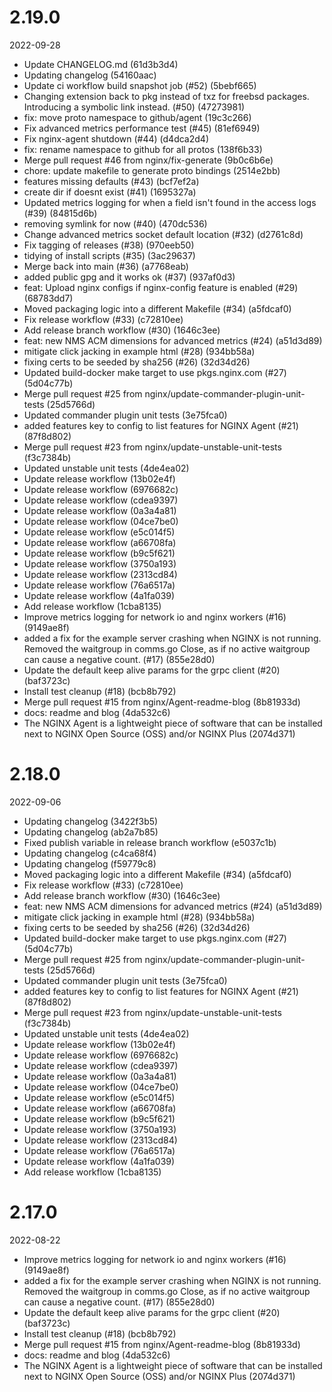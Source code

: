 
2.19.0
=============
2022-09-28

* Update CHANGELOG.md (61d3b3d4)
* Updating changelog (54160aac)
* Update ci workflow build snapshot job (#52) (5bebf665)
* Changing extension back to pkg instead of txz for freebsd packages. Introducing a symbolic link instead. (#50) (47273981)
* fix: move proto namespace to github/agent (19c3c266)
* Fix advanced metrics performance test (#45) (81ef6949)
* Fix nginx-agent shutdown (#44) (d4dca2d4)
* fix: rename namespace to github for all protos (138f6b33)
* Merge pull request #46 from nginx/fix-generate (9b0c6b6e)
* chore: update makefile to generate proto bindings (2514e2bb)
* features missing defaults (#43) (bcf7ef2a)
* create dir if doesnt exist (#41) (1695327a)
* Updated metrics logging for when a field isn't found in the access logs (#39) (84815d6b)
* removing symlink for now (#40) (470dc536)
* Change advanced metrics socket default location (#32) (d2761c8d)
* Fix tagging of releases (#38) (970eeb50)
* tidying of install scripts (#35) (3ac29637)
* Merge  back into main (#36) (a7768eab)
* added public gpg and it works ok (#37) (937af0d3)
* feat: Upload nginx configs if nginx-config feature is enabled (#29) (68783dd7)
* Moved packaging logic into a different Makefile (#34) (a5fdcaf0)
* Fix release workflow (#33) (c72810ee)
* Add release branch workflow (#30) (1646c3ee)
* feat: new NMS ACM dimensions for advanced metrics (#24) (a51d3d89)
* mitigate click jacking in example html (#28) (934bb58a)
* fixing certs to be seeded by sha256 (#26) (32d34d26)
* Updated build-docker make target to use pkgs.nginx.com (#27) (5d04c77b)
* Merge pull request #25 from nginx/update-commander-plugin-unit-tests (25d5766d)
* Updated commander plugin unit tests (3e75fca0)
* added features key to config to list features for NGINX Agent (#21) (87f8d802)
* Merge pull request #23 from nginx/update-unstable-unit-tests (f3c7384b)
* Updated unstable unit tests (4de4ea02)
* Update release workflow (13b02e4f)
* Update release workflow (6976682c)
* Update release workflow (cdea9397)
* Update release workflow (0a3a4a81)
* Update release workflow (04ce7be0)
* Update release workflow (e5c014f5)
* Update release workflow (a66708fa)
* Update release workflow (b9c5f621)
* Update release workflow (3750a193)
* Update release workflow (2313cd84)
* Update release workflow (76a6517a)
* Update release workflow (4a1fa039)
* Add release workflow (1cba8135)
* Improve metrics logging for network io and nginx workers (#16) (9149ae8f)
* added a fix for the example server crashing when NGINX is not running. Removed the waitgroup in comms.go Close, as if no active waitgroup can cause a negative count. (#17) (855e28d0)
* Update the default keep alive params for the grpc client (#20) (baf3723c)
* Install test cleanup (#18) (bcb8b792)
* Merge pull request #15 from nginx/Agent-readme-blog (8b81933d)
* docs: readme and blog (4da532c6)
* The NGINX Agent is a lightweight piece of software that can be installed next to NGINX Open Source (OSS) and/or NGINX Plus (2074d371)

2.18.0
=============
2022-09-06

* Updating changelog (3422f3b5)
* Updating changelog (ab2a7b85)
* Fixed publish variable in release branch workflow (e5037c1b)
* Updating changelog (c4ca68f4)
* Updating changelog (f59779c8)
* Moved packaging logic into a different Makefile (#34) (a5fdcaf0)
* Fix release workflow (#33) (c72810ee)
* Add release branch workflow (#30) (1646c3ee)
* feat: new NMS ACM dimensions for advanced metrics (#24) (a51d3d89)
* mitigate click jacking in example html (#28) (934bb58a)
* fixing certs to be seeded by sha256 (#26) (32d34d26)
* Updated build-docker make target to use pkgs.nginx.com (#27) (5d04c77b)
* Merge pull request #25 from nginx/update-commander-plugin-unit-tests (25d5766d)
* Updated commander plugin unit tests (3e75fca0)
* added features key to config to list features for NGINX Agent (#21) (87f8d802)
* Merge pull request #23 from nginx/update-unstable-unit-tests (f3c7384b)
* Updated unstable unit tests (4de4ea02)
* Update release workflow (13b02e4f)
* Update release workflow (6976682c)
* Update release workflow (cdea9397)
* Update release workflow (0a3a4a81)
* Update release workflow (04ce7be0)
* Update release workflow (e5c014f5)
* Update release workflow (a66708fa)
* Update release workflow (b9c5f621)
* Update release workflow (3750a193)
* Update release workflow (2313cd84)
* Update release workflow (76a6517a)
* Update release workflow (4a1fa039)
* Add release workflow (1cba8135)

2.17.0
=============
2022-08-22

* Improve metrics logging for network io and nginx workers (#16) (9149ae8f)
* added a fix for the example server crashing when NGINX is not running. Removed the waitgroup in comms.go Close, as if no active waitgroup can cause a negative count. (#17) (855e28d0)
* Update the default keep alive params for the grpc client (#20) (baf3723c)
* Install test cleanup (#18) (bcb8b792)
* Merge pull request #15 from nginx/Agent-readme-blog (8b81933d)
* docs: readme and blog (4da532c6)
* The NGINX Agent is a lightweight piece of software that can be installed next to NGINX Open Source (OSS) and/or NGINX Plus (2074d371)
